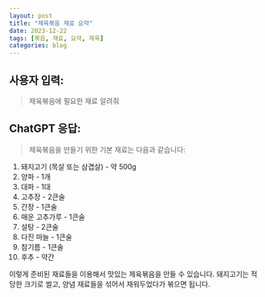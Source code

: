 ```yaml
---
layout: post
title: "제육볶음 재료 요약"
date: 2023-12-22
tags: [볶음, 재료, 요약, 제육]
categories: blog
---
```


## 사용자 입력:
> 제육볶음에 필요한 재료 알려줘

## ChatGPT 응답:
> 제육볶음을 만들기 위한 기본 재료는 다음과 같습니다:

1. 돼지고기 (목살 또는 삼겹살) - 약 500g
2. 양파 - 1개
3. 대파 - 1대
4. 고추장 - 2큰술
5. 간장 - 1큰술
6. 매운 고추가루 - 1큰술
7. 설탕 - 2큰술
8. 다진 마늘 - 1큰술
9. 참기름 - 1큰술
10. 후추 - 약간

이렇게 준비된 재료들을 이용해서 맛있는 제육볶음을 만들 수 있습니다. 돼지고기는 적당한 크기로 썰고, 양념 재료들을 섞어서 재워두었다가 볶으면 됩니다.

